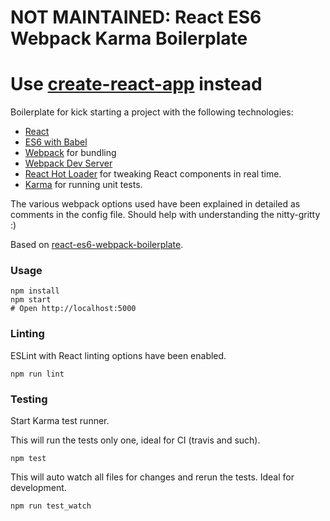 # NOT MAINTAINED: React ES6 Webpack Karma Boilerplate

# Use [create-react-app](https://github.com/facebookincubator/create-react-app) instead

Boilerplate for kick starting a project with the following technologies:
* [React](https://github.com/facebook/react)
* [ES6 with Babel](http://babeljs.io)
* [Webpack](http://webpack.github.io) for bundling
* [Webpack Dev Server](http://webpack.github.io/docs/webpack-dev-server.html)
* [React Hot Loader](http://gaearon.github.io/react-hot-loader/) for tweaking React components in real time.
* [Karma](http://karma-runner.github.io/0.13/index.html) for running unit tests.

The various webpack options used have been explained in detailed as comments in the config file. Should help with understanding the nitty-gritty :)

Based on [react-es6-webpack-boilerplate](https://github.com/vasanthk/react-es6-webpack-boilerplate).

### Usage

```
npm install
npm start
# Open http://localhost:5000
```

### Linting

ESLint with React linting options have been enabled.

```
npm run lint
```

### Testing

Start Karma test runner.

This will run the tests only one, ideal for CI (travis and such).
```
npm test
```

This will auto watch all files for changes and rerun the tests. Ideal for development.
```
npm run test_watch
```
